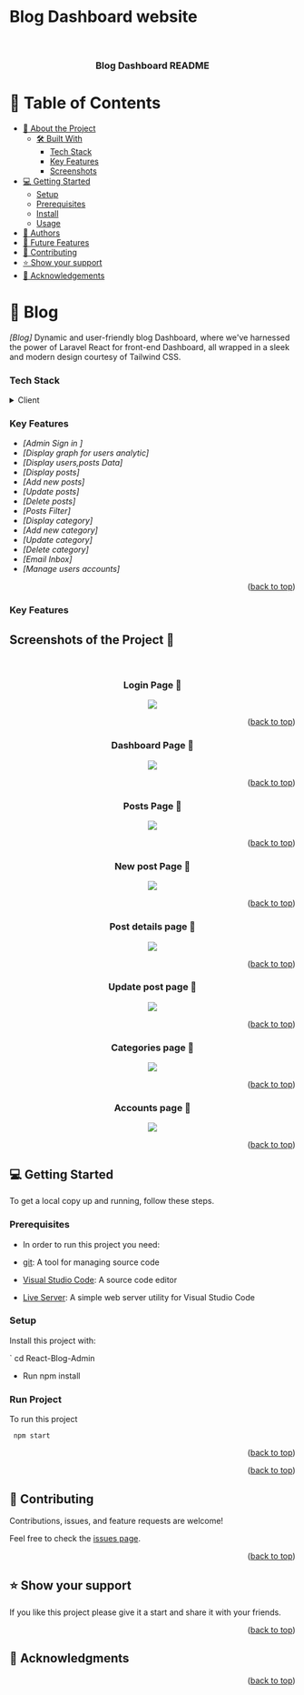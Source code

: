 

# Blog Dashboard website

<a name="readme-top"></a>
<div align="center">
  <br/>

  <h3><b>Blog Dashboard README</b></h3>

</div>


# 📗 Table of Contents

- [📖 About the Project](#about-project)
  - [🛠 Built With](#built-with)
    - [Tech Stack](#tech-stack)
    - [Key Features](#key-features)
    - [Screenshots](#Screenshots)
- [💻 Getting Started](#getting-started)
  - [Setup](#setup)
  - [Prerequisites](#prerequisites)
  - [Install](#install)
  - [Usage](#usage)
- [👥 Authors](#authors)
- [🔭 Future Features](#future-features)
- [🤝 Contributing](#contributing)
- [⭐️ Show your support](#support)
- [🙏 Acknowledgements](#acknowledgements)


# 📖 Blog   <a name="about-project"></a>
*[Blog]* Dynamic and user-friendly blog Dashboard, where we've harnessed the power of Laravel  React for front-end Dashboard, all wrapped in a sleek and modern design courtesy of Tailwind CSS.




### Tech Stack <a name="tech-stack"></a>

<details>
  <summary>Client</summary>
  <ul>
    <li><a href="#">React  </a></li>
    <li><a href="#">Tailwindcss </a></li>
    <li><a href="#">sweetalert2 </a></li>
    <li><a href="#">chart.js </a></li>
    <li><a href="#">Axios </a></li>
    
  </ul>
    <summary>Server</summary>
  <ul>
    <li><a href="#">Laravel  </a></li>
    <li><a href="#">Mysql </a></li>
    
  </ul>

</details>

### Key Features <a name="key-features"></a>


- *[Admin Sign in ]*
- *[Display graph for users analytic]*
- *[Display users,posts Data]*
- *[Display posts]*
- *[Add new posts]*
- *[Update posts]*
- *[Delete posts]*
- *[Posts Filter]*
- *[Display category]*
- *[Add new category]*
- *[Update category]*
- *[Delete category]*
- *[Email Inbox]*
- *[Manage users accounts]*


<p align="right">(<a href="#readme-top">back to top</a>)</p>

### Key Features <a name="Screenshots"></a>
<h2>Screenshots of the Project 📸</h2>
<br>
<h3 align='center'>Login Page 🏡</h3>
<div align='center'>
<img src='https://raw.githubusercontent.com/React-Blog-Admin/main/public/Blog-img/admin login.png'/>
</div>
<p align="right">(<a href="#readme-top">back to top</a>)</p>

<h3 align='center'>Dashboard Page 🏡</h3>
<div align='center'>
<img src='https://raw.githubusercontent.comReact-Blog-Admin/main/public/Blog-img/dashboard.jpeg'/>
</div>

<p align="right">(<a href="#readme-top">back to top</a>)</p>

<h3 align='center'>Posts Page 🏡</h3>
<div align='center'>
<img src='https://raw.githubusercontent.com/React-Blog-Admin/main/public/Blog-img/posts.jpeg'/>
</div>

<p align="right">(<a href="#readme-top">back to top</a>)</p>

<h3 align='center'>New post Page 🏡</h3>
<div align='center'>
<img src='https://raw.githubusercontent.com/React-Blog-Admin/main/public/Blog-img/new post.jpeg'/>
</div>

<p align="right">(<a href="#readme-top">back to top</a>)</p>

<h3 align='center'>Post details page 🏡</h3>
<div align='center'>
<img src='https://raw.githubusercontent.com/React-Blog-Admin/main/public/Blog-img/post info.jpeg'/>
</div>

<p align="right">(<a href="#readme-top">back to top</a>)</p>


<h3 align='center'>Update post page 🏡</h3>
<div align='center'>
<img src='https://raw.githubusercontent.com/React-Blog-Admin/main/public/Blog-img/update posts info.jpeg'/>
</div>

<p align="right">(<a href="#readme-top">back to top</a>)</p>


<h3 align='center'>Categories page 🏡</h3>
<div align='center'>
<img src='https://raw.githubusercontent.com/React-Blog-Admin/main/public/Blog-img/categories.jpeg'/>
</div>

<p align="right">(<a href="#readme-top">back to top</a>)</p>


<h3 align='center'>Accounts page 🏡</h3>
<div align='center'>
<img src='https://raw.githubusercontent.com/React-Blog-Admin/main/public/Blog-img/Accounts.jpeg'/>
</div>

<p align="right">(<a href="#readme-top">back to top</a>)</p>



## 💻 Getting Started <a name="getting-started"></a>

To get a local copy up and running, follow these steps.

### Prerequisites

- In order to run this project you need:

- [git](https://git-scm.com/downloads): A tool for managing source code
- [Visual Studio Code](https://code.visualstudio.com/): A source code editor
- [Live Server](https://marketplace.visualstudio.com/items?itemName=ritwickdey.LiveServer): A simple web server utility for Visual Studio Code

### Setup


Install this project with:

` cd React-Blog-Admin
  - Run npm install 





### Run Project
To run this project

```shell
 npm start
```


<p align="right">(<a href="#readme-top">back to top</a>)</p>


<p align="right">(<a href="#readme-top">back to top</a>)</p>

## 🤝 Contributing <a name="contributing"></a>

Contributions, issues, and feature requests are welcome!

Feel free to check the [issues page](../../issues/).

<p align="right">(<a href="#readme-top">back to top</a>)</p>

## ⭐️ Show your support <a name="support"></a>

If you like this project please give it a start and share it with your friends. 

<p align="right">(<a href="#readme-top">back to top</a>)</p>

## 🙏 Acknowledgments <a name="acknowledgements"></a>

<p align="right">(<a href="#readme-top">back to top</a>)</p>



